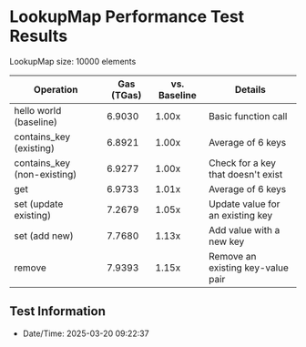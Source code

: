 # LookupMap Performance Test Results

LookupMap size: 10000 elements

| Operation | Gas (TGas) | vs. Baseline | Details |
|-----------|------------|--------------|----------|
| hello world (baseline) | 6.9030 | 1.00x | Basic function call |
| contains_key (existing) | 6.8921 | 1.00x | Average of 6 keys |
| contains_key (non-existing) | 6.9277 | 1.00x | Check for a key that doesn't exist |
| get | 6.9733 | 1.01x | Average of 6 keys |
| set (update existing) | 7.2679 | 1.05x | Update value for an existing key |
| set (add new) | 7.7680 | 1.13x | Add value with a new key |
| remove | 7.9393 | 1.15x | Remove an existing key-value pair |


## Test Information

- Date/Time: 2025-03-20 09:22:37
